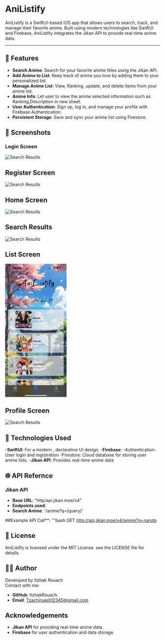# AniListify

AniListify is a SwiftUI-based iOS app that allows users to search, track, and manage their favorite anime. Built using modern technologies like SwiftUI and Firebase, AniListify integrates the Jikan API to provide real-time anime data.

---

## 📱 Features

- **Search Anime**: Search for your favorite anime titles using the Jikan API.
- **Add Anime to List**: Keep track of anime you love by adding them to your personalized list.
- **Manage Anime List**: View, Ranking ,update, and delete items from your anime list.
- **Anime Info**: Let user to view the anime selected information such as Ranking,Description in new sheet.
- **User Authentication**: Sign up, log in, and manage your profile with Firebase Authentication.
- **Persistent Storage**: Save and sync your anime list using Firestore.

## 🎨 Screenshots 

### Login Screen 
<img src="Screenshots/LoginApp.PNG" alt="Search Results" width="200">

## Register Screen
<img src="Screenshots/RegisterApp.PNG" alt="Search Results" width="200">

## Home Screen
<img src="Screenshots/HomeApp.PNG" alt="Search Results" width="200">

## Search Results
<img src="Screenshots/SearchApp.PNG" alt="Search Results" width="200">

## List Screen
<img src="Screenshots/IMG_50EF38F2313A-1.jpeg" alt="Search Results" width="200">

## Profile Screen
<img src="Screenshots/ProfileApp.PNG" alt="Search Results" width="200">

## 🔧 Technologies Used

-**SwiftUI**: For a modern , declarative UI design.
-**Firebase**:
-Authentication: User login and registration
-Firestore: Cloud database for storing user anime lists.
-**Jikan API**: Provides real-time anime data

## 🌐 API Refernce

### Jikan API
- **Base URL**: "http/api.jikan.moe/v4"
- **Endpoints used**:
- **Search Anime**: '/anime?q=(query)'

##Example API Call**:
'''bash 
GET http://api.jikan.moe/v4/anime?q=naruto

##  📝 License
AniListIfy is licensed under the MIT License. see the LICENSE file for details.

## 👨‍💻 Author
Developed by Itzhak Rouach <br>
Contact with me: <br>
- **GitHub**: ItzhakRouach.
- **Email**: Tzachiruash12345@gmail.com

##  Acknowledgements
- **Jikan API** for providing real-time anime data.
- **Firebase** for user authentication and data storage.
